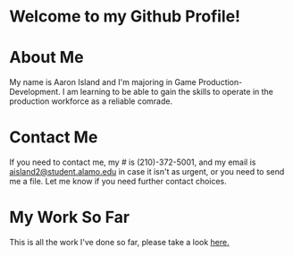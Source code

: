 # Welcome to my Github Profile!

# About Me
My name is Aaron Island and I'm majoring in Game Production-Development. I am learning to be able to gain the skills to operate in the production workforce as a reliable comrade.

# Contact Me
If you need to contact me, my # is (210)-372-5001, and my email is aisland2@student.alamo.edu in case it isn't as urgent, or you need to send me a file. Let me know if you need further contact choices.

# My Work So Far
This is all the work I've done so far, please take a look [here.](https://aisland2.github.io/hello-world/)
